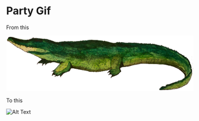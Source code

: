 # Party Gif

From this

![Alt Text](assets/gator.png)

To this

![Alt Text](https://tenor.com/biwRn.gif)